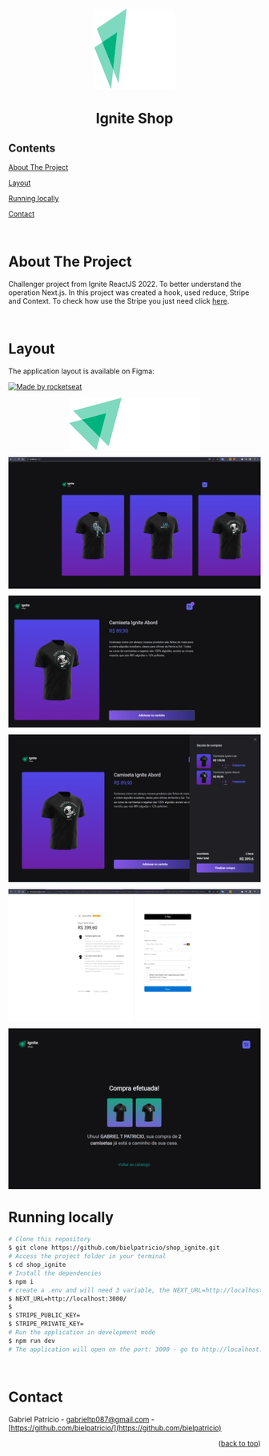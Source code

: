 <div id="top"></div>

<!-- PROJECT LOGO -->

<br />
<div align="center">
  <img src="src/assets/logo.svg" alt="Logo" width="160" height="160">
  <h1 align="center">Ignite Shop</h3>
</div>

<!-- TABLE OF CONTENTS -->

## Contents

<p align="center">
    <p><a href="#about-the-project" title=" go to About the Project">About The Project</a></p>
    <p><a href="#Layout" title=" go to Layout">Layout</a></p>
    <p><a href="#Running locally" title=" go to Running locally">Running locally</a></p>
    <p><a href="#contact" title=" go to Contact">Contact</a></p>
  </p>

<br>
<!-- ABOUT THE PROJECT -->

# About The Project

Challenger project from Ignite ReactJS 2022. To better understand the operation Next.js. In this project was created a hook, used reduce, Stripe and Context. To check how use the Stripe you just need click [here](https://stripe.com/docs/api/checkout/sessions/create).

<br>

# Layout

The application layout is available on Figma:

<a href="https://www.figma.com/file/vmYojvguCSv0vkX1GmcWqf/GitHub-Blog-(Community)?node-id=0%3A1">
  <img alt="Made by rocketseat" src="https://img.shields.io/badge/Acessar%20Layout%20-Figma-%2304D361">
</a>

<br>

<p align="center" style="display: flex; align-items: flex-start; justify-content: center;">
  <img src="src/assets/logo.svg" alt="Model">



<p align="center" style="display: flex; align-items: flex-start; justify-content: center;">
  <img src="src/assets/README/screen1.png" alt="Model">


<p align="center" style="display: flex; align-items: flex-start; justify-content: center;">
  <img src="src/assets/README/screen2.png" alt="Model">


<p align="center" style="display: flex; align-items: flex-start; justify-content: center;">
  <img src="src/assets/README/screen3.png" alt="Model">



<p align="center" style="display: flex; align-items: flex-start; justify-content: center;">
  <img src="src/assets/README/screen4.png" alt="Model">


<p align="center" style="display: flex; align-items: flex-start; justify-content: center;">
  <img src="src/assets/README/screen5.png" alt="Model">


<br>

# Running locally

```bash
# Clone this repository
$ git clone https://github.com/bielpatricio/shop_ignite.git
# Access the project folder in your terminal
$ cd shop_ignite
# Install the dependencies
$ npm i
# create a .env and will need 3 variable, the NEXT_URL=http://localhost:3000, the STRIPE_PUBLIC_KEY and STRIPE_PRIVATE_KEY, this two you will need take from https://dashboard.stripe.com/test/dashboard, if you don't have a account, create one and create some products there.
$ NEXT_URL=http://localhost:3000/
$
$ STRIPE_PUBLIC_KEY=
$ STRIPE_PRIVATE_KEY= 
# Run the application in development mode
$ npm run dev
# The application will open on the port: 3000 - go to http://localhost:3000
```


<br>

# Contact

Gabriel Patrício - gabrieltp087@gmail.com - [https://github.com/bielpatricio/](https://github.com/bielpatricio)

<p align="right">(<a href="#top">back to top</a>)</p>
